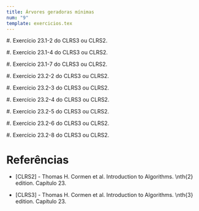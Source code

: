 ```yaml
---
title: Árvores geradoras mínimas
num: "9"
template: exercicios.tex
---
```


#. Exercício 23.1-2 do CLRS3 ou CLRS2.

#. Exercício 23.1-4 do CLRS3 ou CLRS2.

#. Exercício 23.1-7 do CLRS3 ou CLRS2. <!-- + !-->

#. Exercício 23.2-2 do CLRS3 ou CLRS2. <!-- + !-->

#. Exercício 23.2-3 do CLRS3 ou CLRS2.

#. Exercício 23.2-4 do CLRS3 ou CLRS2.

#. Exercício 23.2-5 do CLRS3 ou CLRS2.

#. Exercício 23.2-6 do CLRS3 ou CLRS2. <!-- + !-->

#. Exercício 23.2-8 do CLRS3 ou CLRS2. <!-- + !-->


# Referências

-   [CLRS2] - Thomas H. Cormen et al. Introduction to Algorithms. \nth{2} edition. Capítulo 23.

-   [CLRS3] - Thomas H. Cormen et al. Introduction to Algorithms. \nth{3} edition. Capítulo 23.

<!-- vim: set spell spelllang=pt_br: -->
